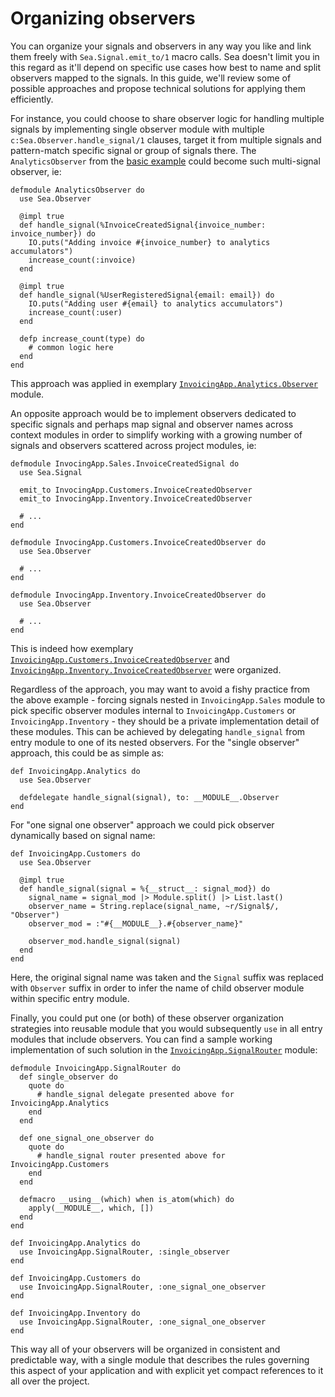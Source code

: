 # Organizing observers

You can organize your signals and observers in any way you like and link them freely with
`Sea.Signal.emit_to/1` macro calls. Sea doesn't limit you in this regard as it'll depend on specific
use cases how best to name and split observers mapped to the signals. In this guide, we'll review
some of possible approaches and propose technical solutions for applying them efficiently.

For instance, you could choose to share observer logic for handling multiple signals by implementing
single observer module with multiple `c:Sea.Observer.handle_signal/1` clauses, target it from
multiple signals and pattern-match specific signal or group of signals there. The
`AnalyticsObserver` from the [basic example] could become such multi-signal observer, ie:

    defmodule AnalyticsObserver do
      use Sea.Observer

      @impl true
      def handle_signal(%InvoiceCreatedSignal{invoice_number: invoice_number}) do
        IO.puts("Adding invoice #{invoice_number} to analytics accumulators")
        increase_count(:invoice)
      end

      @impl true
      def handle_signal(%UserRegisteredSignal{email: email}) do
        IO.puts("Adding user #{email} to analytics accumulators")
        increase_count(:user)
      end

      defp increase_count(type) do
        # common logic here
      end
    end

This approach was applied in exemplary [`InvoicingApp.Analytics.Observer`] module.

An opposite approach would be to implement observers dedicated to specific signals and perhaps map
signal and observer names across context modules in order to simplify working with a growing number
of signals and observers scattered across project modules, ie:

    defmodule InvocingApp.Sales.InvoiceCreatedSignal do
      use Sea.Signal

      emit_to InvocingApp.Customers.InvoiceCreatedObserver
      emit_to InvocingApp.Inventory.InvoiceCreatedObserver

      # ...
    end

    defmodule InvocingApp.Customers.InvoiceCreatedObserver do
      use Sea.Observer

      # ...
    end

    defmodule InvocingApp.Inventory.InvoiceCreatedObserver do
      use Sea.Observer

      # ...
    end

This is indeed how exemplary [`InvoicingApp.Customers.InvoiceCreatedObserver`] and
[`InvoicingApp.Inventory.InvoiceCreatedObserver`] were organized.

Regardless of the approach, you may want to avoid a fishy practice from the above example - forcing
signals nested in `InvoicingApp.Sales` module to pick specific observer modules internal to
`InvoicingApp.Customers` or `InvoicingApp.Inventory` - they should be a private implementation
detail of these modules. This can be achieved by delegating `handle_signal` from entry module to one
of its nested observers. For the "single observer" approach, this could be as simple as:

    def InvoicingApp.Analytics do
      use Sea.Observer

      defdelegate handle_signal(signal), to: __MODULE__.Observer
    end

For "one signal one observer" approach we could pick observer dynamically based on signal name:

    def InvoicingApp.Customers do
      use Sea.Observer

      @impl true
      def handle_signal(signal = %{__struct__: signal_mod}) do
        signal_name = signal_mod |> Module.split() |> List.last()
        observer_name = String.replace(signal_name, ~r/Signal$/, "Observer")
        observer_mod = :"#{__MODULE__}.#{observer_name}"

        observer_mod.handle_signal(signal)
      end
    end

Here, the original signal name was taken and the `Signal` suffix was replaced with `Observer` suffix
in order to infer the name of child observer module within specific entry module.

Finally, you could put one (or both) of these observer organization strategies into reusable module
that you would subsequently `use` in all entry modules that include observers. You can find a sample
working implementation of such solution in the [`InvoicingApp.SignalRouter`] module:

    defmodule InvoicingApp.SignalRouter do
      def single_observer do
        quote do
          # handle_signal delegate presented above for InvoicingApp.Analytics
        end
      end

      def one_signal_one_observer do
        quote do
          # handle_signal router presented above for InvoicingApp.Customers
        end
      end

      defmacro __using__(which) when is_atom(which) do
        apply(__MODULE__, which, [])
      end
    end

    def InvoicingApp.Analytics do
      use InvoicingApp.SignalRouter, :single_observer
    end

    def InvoicingApp.Customers do
      use InvoicingApp.SignalRouter, :one_signal_one_observer
    end

    def InvoicingApp.Inventory do
      use InvoicingApp.SignalRouter, :one_signal_one_observer
    end

This way all of your observers will be organized in consistent and predictable way, with a single
module that describes the rules governing this aspect of your application and with explicit yet
compact references to it all over the project.

[Basic example]: basic_example.html
[`InvoicingApp.Analytics.Observer`]: https://github.com/surgeventures/sea-elixir/tree/master/examples/invoicing_app/lib/invoicing_app/analytics/observer.ex
[`InvoicingApp.Customers.InvoiceCreatedObserver`]: https://github.com/surgeventures/sea-elixir/tree/master/examples/invoicing_app/lib/invoicing_app/customers/invoice_created_observer.ex
[`InvoicingApp.Inventory.InvoiceCreatedObserver`]: https://github.com/surgeventures/sea-elixir/tree/master/examples/invoicing_app/lib/invoicing_app/inventory/invoice_created_observer.ex
[`InvoicingApp.SignalRouter`]: https://github.com/surgeventures/sea-elixir/tree/master/examples/invoicing_app/lib/invoicing_app/signal_router.ex

